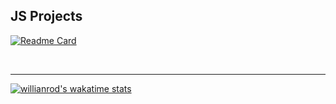 <!-- [![codewars](https://www.codewars.com/users/mmiksaa/badges/large)](https://www.codewars.com/users/mmiksaa)  -->

<h2>JS Projects</h2>

[![Readme Card](https://github-readme-stats.vercel.app/api/pin/?username=mmiksaa&theme=dark&layout=compact&repo=cardGame-twentyOne)](https://github.com/mmiksaa/cardGame-twentyOne)

<!--project in development process

<!--[![Readme Card](https://github-readme-stats.vercel.app/api/pin/?username=Fudo-Creators&theme=dark&layout=compact&repo=hire-it)](https://github.com/Fudo-Creators/hire-it)

<!--  <h3> 
 
 [🃏 card game 21](https://github.com/mmiksaa/cardGame-twentyOne)
 https://github.com/Fudo-Creators/hire-it
 
</h3> -->

</br>


------

[![willianrod's wakatime stats](https://github-readme-stats.vercel.app/api/wakatime?username=@miksa&theme=dark&width=50&layout=compact)](https://wakatime.com/@miksa)

<!--START_SECTION:waka-->
<!--END_SECTION:waka-->


